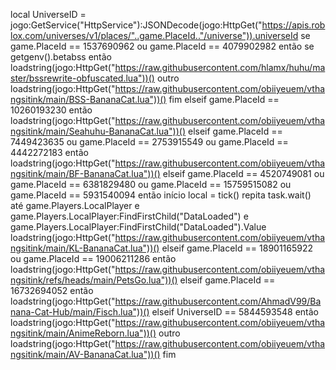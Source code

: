 local UniverseID = jogo:GetService("HttpService"):JSONDecode(jogo:HttpGet("https://apis.roblox.com/universes/v1/places/"..game.PlaceId.."/universe")).universeId
se game.PlaceId == 1537690962 ou game.PlaceId == 4079902982 então
    se getgenv().betabss então
        loadstring(jogo:HttpGet("https://raw.githubusercontent.com/hlamx/huhu/master/bssrewrite-obfuscated.lua"))()
    outro
        loadstring(jogo:HttpGet("https://raw.githubusercontent.com/obiiyeuem/vthangsitink/main/BSS-BananaCat.lua"))()
    fim
elseif game.PlaceId == 10260193230 então
    loadstring(jogo:HttpGet("https://raw.githubusercontent.com/obiiyeuem/vthangsitink/main/Seahuhu-BananaCat.lua"))()
elseif game.PlaceId == 7449423635 ou game.PlaceId == 2753915549 ou game.PlaceId == 4442272183 então
    loadstring(jogo:HttpGet("https://raw.githubusercontent.com/obiiyeuem/vthangsitink/main/BF-BananaCat.lua"))()
elseif game.PlaceId == 4520749081 ou game.PlaceId == 6381829480 ou game.PlaceId == 15759515082 ou game.PlaceId == 5931540094 então
    início local = tick()
    repita task.wait() até game.Players.LocalPlayer e game.Players.LocalPlayer:FindFirstChild("DataLoaded") e game.Players.LocalPlayer:FindFirstChild("DataLoaded").Value
    loadstring(jogo:HttpGet("https://raw.githubusercontent.com/obiiyeuem/vthangsitink/main/KL-BananaCat.lua"))()
elseif game.PlaceId == 18901165922 ou game.PlaceId == 19006211286 então
    loadstring(jogo:HttpGet("https://raw.githubusercontent.com/obiiyeuem/vthangsitink/refs/heads/main/PetsGo.lua"))()
elseif game.PlaceId == 16732694052 então
    loadstring(jogo:HttpGet("https://raw.githubusercontent.com/AhmadV99/Banana-Cat-Hub/main/Fisch.lua"))()
elseif UniverseID == 5844593548 então
    loadstring(jogo:HttpGet("https://raw.githubusercontent.com/obiiyeuem/vthangsitink/main/AnimeReborn.lua"))()
outro
    loadstring(jogo:HttpGet("https://raw.githubusercontent.com/obiiyeuem/vthangsitink/main/AV-BananaCat.lua"))()
fim
